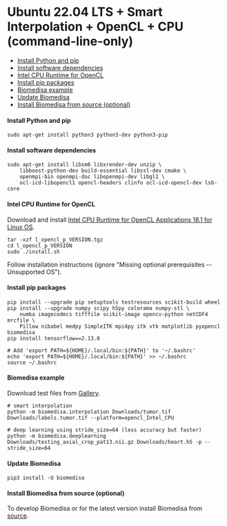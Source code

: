 # Ubuntu 22.04 LTS + Smart Interpolation + OpenCL + CPU (command-line-only)

- [Install Python and pip](#install-python-and-pip)
- [Install software dependencies](#install-software-dependencies)
- [Intel CPU Runtime for OpenCL](#intel-cpu-runtime-for-opencl)
- [Install pip packages](#install-pip-packages)
- [Biomedisa example](#biomedisa-example)
- [Update Biomedisa](#update-biomedisa)
- [Install Biomedisa from source (optional)](#install-biomedisa-from-source-optional)

#### Install Python and pip
```
sudo apt-get install python3 python3-dev python3-pip
```

#### Install software dependencies
```
sudo apt-get install libsm6 libxrender-dev unzip \
    libboost-python-dev build-essential libssl-dev cmake \
    openmpi-bin openmpi-doc libopenmpi-dev libgl1 \
    ocl-icd-libopencl1 opencl-headers clinfo ocl-icd-opencl-dev lsb-core
```

#### Intel CPU Runtime for OpenCL
Download and install [Intel CPU Runtime for OpenCL Applications 18.1 for Linux OS](https://software.intel.com/en-us/articles/opencl-drivers).
```
tar -xzf l_opencl_p_VERSION.tgz
cd l_opencl_p_VERSION
sudo ./install.sh
```
Follow installation instructions (ignore "Missing optional prerequisites -- Unsupported OS").

#### Install pip packages
```
pip install --upgrade pip setuptools testresources scikit-build wheel
pip install --upgrade numpy scipy h5py colorama numpy-stl \
    numba imagecodecs tifffile scikit-image opencv-python netCDF4 mrcfile \
    Pillow nibabel medpy SimpleITK mpi4py itk vtk matplotlib pyopencl biomedisa
pip install tensorflow==2.13.0

# Add 'export PATH=${HOME}/.local/bin:${PATH}' to '~/.bashrc'
echo 'export PATH=${HOME}/.local/bin:${PATH}' >> ~/.bashrc
source ~/.bashrc
```

#### Biomedisa example
Download test files from [Gallery](https://biomedisa.info/gallery/).
```
# smart interpolation
python -m biomedisa.interpolation Downloads/tumor.tif Downloads/labels.tumor.tif --platform=opencl_Intel_CPU

# deep learning using stride_size=64 (less accuracy but faster)
python -m biomedisa.deeplearning Downloads/testing_axial_crop_pat13.nii.gz Downloads/heart.h5 -p --stride_size=64
```

#### Update Biomedisa
```
pip3 install -U biomedisa
```

#### Install Biomedisa from source (optional)
To develop Biomedisa or for the latest version install Biomedisa from [source](https://github.com/biomedisa/biomedisa/blob/master/README/installation_from_source.md).
